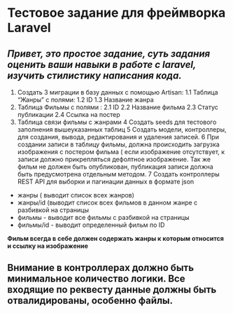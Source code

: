# Тестовое задание для фреймворка Laravel
## _Привет, это простое задание, суть задания оценить ваши навыки в работе с laravel, изучить стилистику написания кода._



1) Создать 3 миграции в базу данных с помощью Artisan:
1.1 Таблица “Жанры” с полями:
1.2 ID
1.3 Название жанра
2) Таблица Фильмы с полями :
2.1 ID
2.2 Название фильма
2.3 Статус публикации 
2.4 Ссылка на постер
3) Таблица связи фильмы с жанрами
4 Создать seeds для тестового заполнения вышеуказанных таблиц
5 Создать модели, контроллеры, для создания, вывода, редактирования и удаления записей.
6 При создании записи в таблицу фильмы, должна происходить загрузка изображения с постером фильма ( если изображение отсутствует, к записи должно прикрепляться дефолтное изображение. Так же фильм не должен быть опубликован, публикация записи должна быть предусмотрена отдельным методом.
7 Создать контроллеры REST API для выборки и пагинации данных в формате json
- жанры ( выводит список всех жанров)
- жанры/id (выводит список всех фильмов в данном жанре с разбивкой на страницы
- фильмы - выводит все фильмы с разбивкой на страницы
- фильмы/id - выводит определенный фильм по ID

**Фильм всегда в себе должен содержать жанры к которым относится и ссылку на изображение**

## Внимание в контроллерах должно быть минимальное количество логики. Все входящие по реквесту данные должны быть отвалидированы, особенно файлы.
